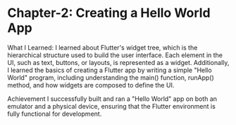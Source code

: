 # Chapter-2: Creating a Hello World App

What I Learned:
I learned about Flutter's widget tree, which is the hierarchical structure used to build the user interface. Each element in the UI, such as text, buttons, or layouts, is represented as a widget. Additionally, I learned the basics of creating a Flutter app by writing a simple "Hello World" program, including understanding the main() function, runApp() method, and how widgets are composed to define the UI.

Achievement
I successfully built and ran a "Hello World" app on both an emulator and a physical device, ensuring that the Flutter environment is fully functional for development.
